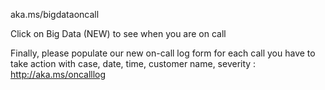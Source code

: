 aka.ms/bigdataoncall

Click on Big Data (NEW) to see when you are on call

Finally, please populate our new on-call log form for each call you have to take action with case, date, time, customer name, severity : http://aka.ms/oncalllog 
